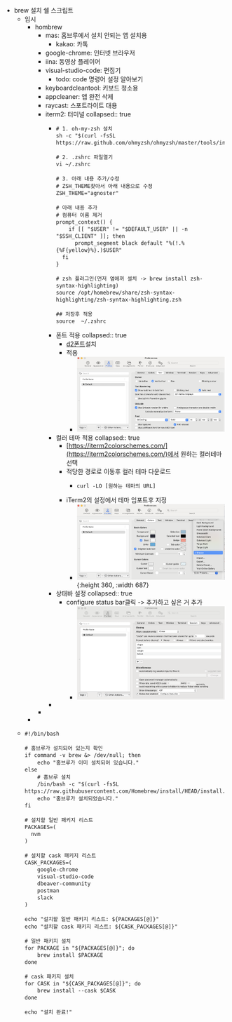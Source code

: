 - brew 설치 쉘 스크립트
	- 임시
		- hombrew
			- mas: 홈브루에서 설치 안되는 앱 설치용
				- kakao: 카톡
			- google-chrome: 인터넷 브라우저
			- iina: 동영상 플레이어
			- visual-studio-code: 편집기
				- todo: code 명령어 설정 알아보기
			- keyboardcleantool: 키보드 청소용
			- appcleaner: 앱 완전 삭제
			- raycast: 스포트라이트 대용
			- iterm2: 터미널
			  collapsed:: true
				- ```shell
				  # 1. oh-my-zsh 설치
				  sh -c "$(curl -fsSL https://raw.github.com/ohmyzsh/ohmyzsh/master/tools/install.sh)"
				  
				  # 2. .zshrc 파일열기
				  vi ~/.zshrc
				  
				  # 3. 아래 내용 추가/수정
				  # ZSH_THEME찾아서 아래 내용으로 수정
				  ZSH_THEME="agnoster"
				  
				  # 아래 내용 추가
				  # 컴퓨터 이름 제거
				  prompt_context() {
				      if [[ "$USER" != "$DEFAULT_USER" || -n "$SSH_CLIENT" ]]; then
				        prompt_segment black default "%(!.%{%F{yellow}%}.)$USER"
				    fi
				  }
				  
				  # zsh 플러그인(먼저 옆에꺼 설치 -> brew install zsh-syntax-highlighting)
				  source /opt/homebrew/share/zsh-syntax-highlighting/zsh-syntax-highlighting.zsh
				  
				  ## 저장후 적용
				  source  ~/.zshrc
				  ```
				- 폰트 적용
				  collapsed:: true
					- [d2폰트](https://github.com/naver/d2codingfont/?tab=readme-ov-file)설치
					- 적용
						- ![image.png](../assets/image_1713942399719_0.png)
				- 컬러 테마 적용
				  collapsed:: true
					- [https://iterm2colorschemes.com/](https://iterm2colorschemes.com/)에서 원하는 컬러테마 선택
					- 적당한 경로로 이동후 컬러 테마 다운로드
						- ```shell
						  curl -LO [원하는 테마의 URL]
						  ```
					- iTerm2의 설정에서 테마 임포트후 지정
						- ![image.png](../assets/image_1713943896077_0.png){:height 360, :width 687}
				- 상태바 설정
				  collapsed:: true
					- configure status bar클릭 -> 추가하고 싶은 거 추가
						- ![image.png](../assets/image_1713944351283_0.png)
				-
			-
		-
	- ```shell
	  #!/bin/bash
	  
	  # 홈브루가 설치되어 있는지 확인
	  if command -v brew &> /dev/null; then
	      echo "홈브루가 이미 설치되어 있습니다."
	  else
	      # 홈브루 설치
	      /bin/bash -c "$(curl -fsSL https://raw.githubusercontent.com/Homebrew/install/HEAD/install.sh)"
	      echo "홈브루가 설치되었습니다."
	  fi
	  
	  # 설치할 일반 패키지 리스트
	  PACKAGES=(
	  	nvm
	  )
	  
	  # 설치할 cask 패키지 리스트
	  CASK_PACKAGES=(
	      google-chrome
	      visual-studio-code
	      dbeaver-community
	      postman
	      slack
	  )
	  
	  echo "설치할 일반 패키지 리스트: ${PACKAGES[@]}"
	  echo "설치할 cask 패키지 리스트: ${CASK_PACKAGES[@]}"
	  
	  # 일반 패키지 설치
	  for PACKAGE in "${PACKAGES[@]}"; do
	      brew install $PACKAGE
	  done
	  
	  # cask 패키지 설치
	  for CASK in "${CASK_PACKAGES[@]}"; do
	      brew install --cask $CASK
	  done
	  
	  echo "설치 완료!"
	  ```